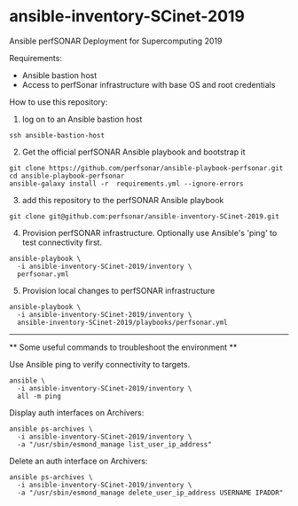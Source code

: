 # ansible-inventory-SCinet-2019
Ansible perfSONAR Deployment for Supercomputing 2019

Requirements:
 - Ansible bastion host
 - Access to perfSonar infrastructure with base OS and root credentials

How to use this repository:
1.  log on to an Ansible bastion host

```
ssh ansible-bastion-host
```

2.  Get the official perfSONAR Ansible playbook and bootstrap it

```
git clone https://github.com/perfsonar/ansible-playbook-perfsonar.git
cd ansible-playbook-perfsonar
ansible-galaxy install -r  requirements.yml --ignore-errors
```

3.  add this repository to the perfSONAR Ansible playbook

```
git clone git@github.com:perfsonar/ansible-inventory-SCinet-2019.git
```

4. Provision perfSONAR infrastructure.  Optionally use Ansible's 'ping' to
   test connectivity first.

```
ansible-playbook \
  -i ansible-inventory-SCinet-2019/inventory \
  perfsonar.yml
```

5. Provision local changes to perfSONAR infrastructure

```
ansible-playbook \
  -i ansible-inventory-SCinet-2019/inventory \
  ansible-inventory-SCinet-2019/playbooks/perfsonar.yml
```

---

** Some useful commands to troubleshoot the environment **

Use Ansible ping to verify connectivity to targets.

```
ansible \
  -i ansible-inventory-SCinet-2019/inventory \
  all -m ping
```

Display auth interfaces on Archivers:
```
ansible ps-archives \
  -i ansible-inventory-SCinet-2019/inventory \
  -a "/usr/sbin/esmond_manage list_user_ip_address"
```

Delete an auth interface on Archivers:
```
ansible ps-archives \
  -i ansible-inventory-SCinet-2019/inventory \
  -a "/usr/sbin/esmond_manage delete_user_ip_address USERNAME IPADDR"
```
